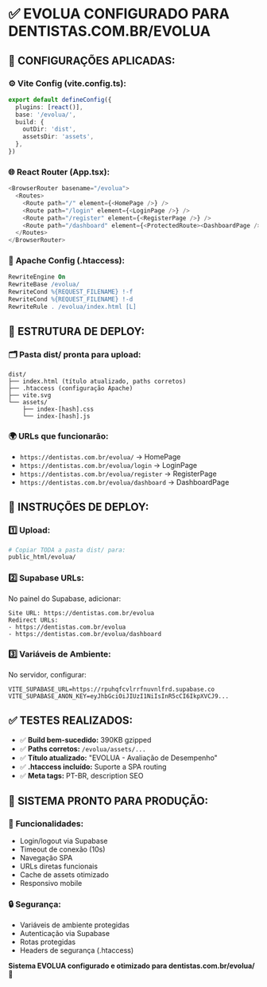 # ✅ EVOLUA CONFIGURADO PARA DENTISTAS.COM.BR/EVOLUA

## 🎯 **CONFIGURAÇÕES APLICADAS:**

### ⚙️ **Vite Config (vite.config.ts):**

```typescript
export default defineConfig({
  plugins: [react()],
  base: '/evolua/',
  build: {
    outDir: 'dist',
    assetsDir: 'assets',
  },
})
```

### 🌐 **React Router (App.tsx):**

```typescript
<BrowserRouter basename="/evolua">
  <Routes>
    <Route path="/" element={<HomePage />} />
    <Route path="/login" element={<LoginPage />} />
    <Route path="/register" element={<RegisterPage />} />
    <Route path="/dashboard" element={<ProtectedRoute><DashboardPage /></ProtectedRoute>} />
  </Routes>
</BrowserRouter>
```

### 🔧 **Apache Config (.htaccess):**

```apache
RewriteEngine On
RewriteBase /evolua/
RewriteCond %{REQUEST_FILENAME} !-f
RewriteCond %{REQUEST_FILENAME} !-d
RewriteRule . /evolua/index.html [L]
```

## 📁 **ESTRUTURA DE DEPLOY:**

### 🗂️ **Pasta dist/ pronta para upload:**

```text
dist/
├── index.html (título atualizado, paths corretos)
├── .htaccess (configuração Apache)
├── vite.svg
└── assets/
    ├── index-[hash].css
    └── index-[hash].js
```

### 🌍 **URLs que funcionarão:**

- `https://dentistas.com.br/evolua/` → HomePage
- `https://dentistas.com.br/evolua/login` → LoginPage  
- `https://dentistas.com.br/evolua/register` → RegisterPage
- `https://dentistas.com.br/evolua/dashboard` → DashboardPage

## 🚀 **INSTRUÇÕES DE DEPLOY:**

### 1️⃣ **Upload:**

```bash
# Copiar TODA a pasta dist/ para:
public_html/evolua/
```

### 2️⃣ **Supabase URLs:**

No painel do Supabase, adicionar:

```text
Site URL: https://dentistas.com.br/evolua
Redirect URLs: 
- https://dentistas.com.br/evolua
- https://dentistas.com.br/evolua/dashboard
```

### 3️⃣ **Variáveis de Ambiente:**

No servidor, configurar:

```env
VITE_SUPABASE_URL=https://rpuhqfcvlrrfnuvnlfrd.supabase.co
VITE_SUPABASE_ANON_KEY=eyJhbGciOiJIUzI1NiIsInR5cCI6IkpXVCJ9...
```

## ✅ **TESTES REALIZADOS:**

- ✅ **Build bem-sucedido:** 390KB gzipped
- ✅ **Paths corretos:** `/evolua/assets/...`
- ✅ **Título atualizado:** "EVOLUA - Avaliação de Desempenho"
- ✅ **.htaccess incluído:** Suporte a SPA routing
- ✅ **Meta tags:** PT-BR, description SEO

## 🎉 **SISTEMA PRONTO PARA PRODUÇÃO:**

### 🌟 **Funcionalidades:**

- Login/logout via Supabase
- Timeout de conexão (10s)
- Navegação SPA
- URLs diretas funcionais
- Cache de assets otimizado
- Responsivo mobile

### 🔒 **Segurança:**

- Variáveis de ambiente protegidas
- Autenticação via Supabase
- Rotas protegidas
- Headers de segurança (.htaccess)

**Sistema EVOLUA configurado e otimizado para dentistas.com.br/evolua/** 🚀
